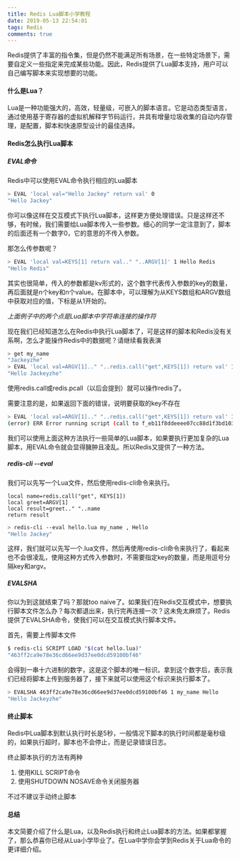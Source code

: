 ```yaml
---
title: Redis Lua脚本小学教程
date: 2019-05-13 22:54:01
tags: Redis
comments: true
---
```


Redis提供了丰富的指令集，但是仍然不能满足所有场景，在一些特定场景下，需要自定义一些指定来完成某些功能。因此，Redis提供了Lua脚本支持，用户可以自己编写脚本来实现想要的功能。<!-- more -->

#### 什么是Lua？

Lua是一种功能强大的，高效，轻量级，可嵌入的脚本语言。它是动态类型语言，通过使用基于寄存器的虚拟机解释字节码运行，并具有增量垃圾收集的自动内存管理，是配置，脚本和快速原型设计的最佳选择。

#### Redis怎么执行Lua脚本

##### EVAL命令

Redis中可以使用EVAL命令执行相应的Lua脚本

```bash
> EVAL 'local val="Hello Jackey" return val' 0
"Hello Jackey"
```

你可以像这样在交互模式下执行Lua脚本，这样更方便处理错误。只是这样还不够，有时候，我们需要给Lua脚本传入一些参数。细心的同学一定注意到了，脚本的后面还有一个数字0，它的意思的不传入参数。

那怎么传参数呢？

```bash
> EVAL 'local val=KEYS[1] return val.." "..ARGV[1]' 1 Hello Redis
"Hello Redis"
```

其实也很简单，传入的参数都是kv形式的，这个数字代表传入参数的key的数量，再后面就是n个key和n个value。在脚本中，可以理解为从KEYS数组和ARGV数组中获取对应的值，下标是从1开始的。

*上面例子中的两个点是Lua脚本中字符串连接的操作符*

现在我们已经知道怎么在Redis中执行Lua脚本了，可是这样的脚本和Redis没有关系啊，怎么才能操作Redis中的数据呢？请继续看我表演

```bash
> get my_name
"Jackeyzhe"
> EVAL 'local val=ARGV[1].." "..redis.call("get",KEYS[1]) return val' 1 my_name Hello
"Hello Jackeyzhe"
```

使用redis.call或redis.pcall（以后会提到）就可以操作redis了。

需要注意的是，如果返回下面的错误，说明要获取的key不存在

```bash
> EVAL 'local val=ARGV[1].." "..redis.call("get",KEYS[1]) return val' 1 me Hello
(error) ERR Error running script (call to f_eb11f8ddeeee07cc88d1f3bd103069284b83c5d8): @user_script:1: user_script:1: attempt to concatenate a boolean value
```

我们可以使用上面这种方法执行一些简单的Lua脚本，如果要执行更加复杂的Lua脚本，用EVAL命令就会显得臃肿且凌乱。所以Redis又提供了一种方法。

##### redis-cli --eval

我们可以先写一个Lua文件，然后使用redis-cli命令来执行。

``` lu
local name=redis.call("get", KEYS[1])
local greet=ARGV[1]
local result=greet.." "..name
return result
```

```bash
> redis-cli --eval hello.lua my_name , Hello
"Hello Jackey"
```

这样，我们就可以先写一个.lua文件，然后再使用redis-cli命令来执行了，看起来也不会很凌乱，使用这种方式传入参数时，不需要指定key的数量，而是用逗号分隔key和argv。

##### EVALSHA

你以为到这就结束了吗？那就too naive了。如果我们在Redis交互模式中，想要执行脚本文件怎么办？每次都退出来，执行完再连接一次？这未免太麻烦了。Redis提供了EVALSHA命令，使我们可以在交互模式执行脚本文件。

首先，需要上传脚本文件

``` bash
$ redis-cli SCRIPT LOAD "$(cat hello.lua)"
"463ff2ca9e78e36cd66ee9d37ee0dcd59100bf46"
```

会得到一串十六进制的数字，这是这个脚本的唯一标识。拿到这个数字后，表示我们已经将脚本上传到服务器了，接下来就可以使用这个标识来执行脚本了。

``` bash
> EVALSHA 463ff2ca9e78e36cd66ee9d37ee0dcd59100bf46 1 my_name Hello
"Hello Jackeyzhe"
```

#### 终止脚本

Redis中Lua脚本到默认执行时长是5秒，一般情况下脚本的执行时间都是毫秒级的，如果执行超时，脚本也不会停止，而是记录错误日志。

终止脚本执行的方法有两种

1. 使用KILL SCRIPT命令
2. 使用SHUTDOWN NOSAVE命令关闭服务器

不过不建议手动终止脚本

#### 总结

本文简要介绍了什么是Lua，以及Redis执行和终止Lua脚本的方法。如果都掌握了，那么恭喜你已经从Lua小学毕业了。在Lua中学你会学到Redis关于Lua命令的更详细介绍。